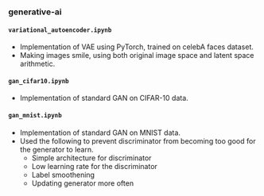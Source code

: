 ### generative-ai

#### `variational_autoencoder.ipynb`
- Implementation of VAE using PyTorch, trained on celebA faces dataset.
- Making images smile, using both original image space and latent space arithmetic.

#### `gan_cifar10.ipynb`
- Implementation of standard GAN on CIFAR-10 data.

#### `gan_mnist.ipynb`
- Implementation of standard GAN on MNIST data. 
- Used the following to prevent discriminator from becoming too good for the generator to learn.
    - Simple architecture for discriminator
    - Low learning rate for the discriminator
    - Label smoothening
    - Updating generator more often